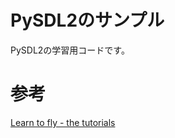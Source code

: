 # PySDL2のサンプル
PySDL2の学習用コードです。


# 参考
[Learn to fly - the tutorials](http://pysdl2.readthedocs.org/en/latest/tutorial/index.html)
